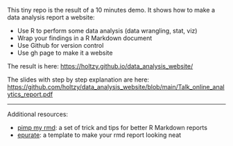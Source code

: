 This tiny repo is the result of a 10 minutes demo. It shows how to make a data analysis report a website:

- Use R to perform some data analysis (data wrangling, stat, viz)
- Wrap your findings in a R Markdown document
- Use Github for version control
- Use gh page to make it a website

The result is here:
https://holtzy.github.io/data_analysis_website/

The slides with step by step explanation are here:
https://github.com/holtzy/data_analysis_website/blob/main/Talk_online_analytics_report.pdf


-----------

Additional resources:

- [pimp my rmd](https://holtzy.github.io/Pimp-my-rmd/): a set of trick and tips for better R Markdown reports
- [epurate](https://github.com/holtzy/epuRate): a template to make your rmd report looking neat
